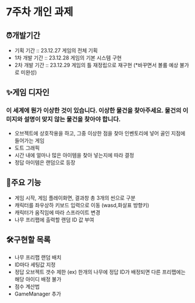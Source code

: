 # 7주차 개인 과제 <ItemExpoler>

## ⏰개발기간
- 기획 기간 :: 23.12.27 게임의 전체 기획
- 1차 개발 기간 :: 23.12.28 게임의 기본 시스템 구현
- 2차 개발 기간 :: 23.12.29 게임의 틀 재정립으로 재구현 (*바꾸면서 볼륨 예상 불가로 미완성)

## ✨게임 디자인
### 이 세계에 뭔가 이상한 것이 있습니다. 이상한 물건을 찾아주세요. 물건의 이미지와 설명이 맞지 않는 물건을 찾아야 합니다.
- 오브젝트에 상호작용을 하고, 그중 이상한 점을 찾아 인벤토리에 넣어 골인 지점에 들어가는 게임
- 도트 그래픽
- 시간 내에 얼마나 많은 아이템을 찾아 넣는지에 따라 결정
- 정답 아이템은 랜덤으로 등장

## 📌주요 기능
- 게임 시작, 게임 플레이화면, 결과창 총 3개의 씬으로 구분
- 캐릭터를 좌우상하 키보드 입력으로 이동 (wasd,화살표 방향키)
- 캐릭터가 움직임에 따라 스프라이트 변경
- 나무 프리팹에 출력할 랜덤 ID 값 부여
  
## 🛠구현할 목록
- 나무 프리팹 랜덤 배치
- ID마다 세팅값 지정
- 정답 오브젝트 갯수 제한 (ex) 한개의 나무에 정답 ID가 배정되면 다른 프리팹에는 해당 아이디 배정 불가
- 점수 계산법
- GameManager 추가

